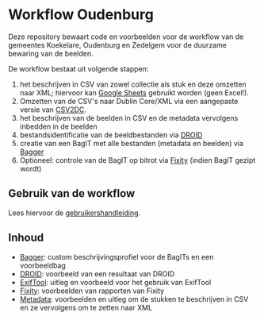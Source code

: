 # Workflow Oudenburg

Deze repository bewaart code en voorbeelden voor de workflow van de gemeentes Koekelare, Oudenburg en Zedelgem voor de duurzame bewaring van de beelden.

De workflow bestaat uit volgende stappen:

1. het beschrijven in CSV van zowel collectie als stuk en deze omzetten naar XML; hiervoor kan [Google Sheets](https://www.google.com/sheets/about/) gebruikt worden (geen Excel!).
2. Omzetten van de CSV's naar Dublin Core/XML via een aangepaste versie van [CSV2DC](https://github.com/PACKED-vzw/CSV2DC).
3. het beschrijven van de beelden in CSV en de metadata vervolgens inbedden in de beelden
4. bestandsidentificatie van de beeldbestanden via [DROID](http://www.nationalarchives.gov.uk/information-management/manage-information/policy-process/digital-continuity/file-profiling-tool-droid/)
5. creatie van een BagIT met alle bestanden (metadata en beelden) via [Bagger](https://github.com/LibraryOfCongress/bagger)
6. Optioneel: controle van de BagIT op bitrot via [Fixity](https://www.weareavp.com/products/fixity/) (indien BagIT gezipt wordt)

## Gebruik van de workflow

Lees hiervoor de [gebruikershandleiding](https://github.com/PACKED-vzw/demo-oudenburg/wiki).

## Inhoud

* [Bagger](Bagger): custom beschrijvingsprofiel voor de BagITs en een voorbeeldbag
* [DROID](DROID): voorbeeld van een resultaat van DROID
* [ExifTool](Exiftool): uitleg en voorbeeld voor het gebruik van ExifTool
* [Fixity](Fixity/Fixity_Reports): voorbeelden van rapporten van Fixity
* [Metadata](Metadata): voorbeelden en uitleg om de stukken te beschrijven in CSV en ze vervolgens om te zetten naar XML
